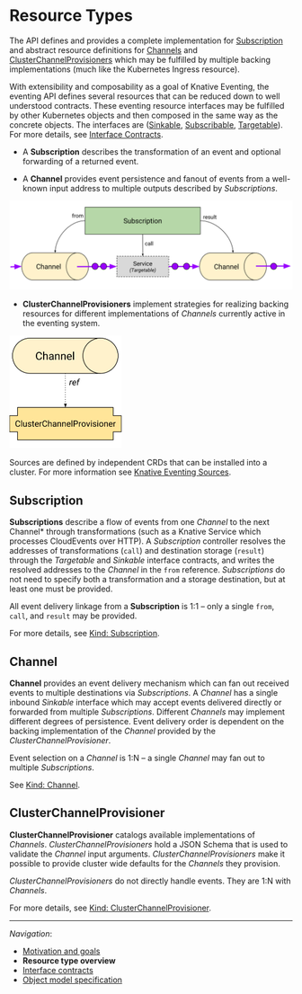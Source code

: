 # Resource Types

The API defines and provides a complete implementation for
[Subscription](spec.md#kind-subscription) and abstract resource definitions
for [Channels](spec.md#kind-channel) and
[ClusterChannelProvisioners](spec.md#kind-clusterchannelprovisioner) which may
be fulfilled by multiple backing implementations (much like the Kubernetes
Ingress resource).

With extensibility and composability as a goal of Knative Eventing, the
eventing API defines several resources that can be reduced down to well
understood contracts. These eventing resource interfaces may be fulfilled by
other Kubernetes objects and then composed in the same way as the concrete
objects. The interfaces are ([Sinkable](interfaces.md#sinkable),
[Subscribable](interfaces.md#Subscribable),
[Targetable](interfaces.md#targetable)). For more details, see
[Interface Contracts](interfaces.md).

- A **Subscription** describes the transformation of an event and optional
  forwarding of a returned event.

- A **Channel** provides event persistence and fanout of events from a
  well-known input address to multiple outputs described by _Subscriptions_.

<!-- This image is sourced from https://drive.google.com/open?id=10mmXzDb8S_4_ZG_hcBr7s4HPISyBqcqeJLTXLwkilRc -->

![Resource Types Overview](images/resource-types-overview.svg)

- **ClusterChannelProvisioners** implement strategies for realizing backing resources
  for different implementations of _Channels_ currently active in the eventing
  system.

<!-- This image is sourced from https://drive.google.com/open?id=1o_0Xh5VjwpQ7Px08h_Q4qnaOdMjt4yCEPixRFwJQjh8 -->

<img alt="Resource Types ClusterChannelProvisioners" src="images/resource-types-provisioner.svg" width="200">

Sources are defined by independent CRDs that can be installed into a cluster.
For more information see [Knative Eventing
Sources](https://github.com/knative/eventing-sources).

## Subscription

**Subscriptions** describe a flow of events from one _Channel_ to the next
Channel\* through transformations (such as a Knative Service which processes
CloudEvents over HTTP). A _Subscription_ controller resolves the addresses of
transformations (`call`) and destination storage (`result`) through the
_Targetable_ and _Sinkable_ interface contracts, and writes the resolved
addresses to the _Channel_ in the `from` reference. _Subscriptions_ do not need
to specify both a transformation and a storage destination, but at least one
must be provided.

All event delivery linkage from a **Subscription** is 1:1 – only a single
`from`, `call`, and `result` may be provided.

For more details, see [Kind: Subscription](spec.md#kind-subscription).

## Channel

**Channel** provides an event delivery mechanism which can fan out received
events to multiple destinations via _Subscriptions_. A _Channel_ has a single
inbound _Sinkable_ interface which may accept events delivered directly or
forwarded from multiple _Subscriptions_. Different _Channels_ may implement
different degrees of persistence. Event delivery order is dependent on the
backing implementation of the _Channel_ provided by the
_ClusterChannelProvisioner_.

Event selection on a _Channel_ is 1:N – a single _Channel_ may fan out to
multiple _Subscriptions_.

See [Kind: Channel](spec.md#kind-channel).

## ClusterChannelProvisioner

**ClusterChannelProvisioner** catalogs available implementations of _Channels_.
_ClusterChannelProvisioners_ hold a JSON Schema that is used to validate the
_Channel_ input arguments. _ClusterChannelProvisioners_ make it possible to
provide cluster wide defaults for the _Channels_ they provision.

_ClusterChannelProvisioners_ do not directly handle events. They are 1:N with
_Channels_.

For more details, see [Kind:
ClusterChannelProvisioner](spec.md#kind-clusterchannelprovisioner).


---

_Navigation_:

- [Motivation and goals](motivation.md)
- **Resource type overview**
- [Interface contracts](interfaces.md)
- [Object model specification](spec.md)
